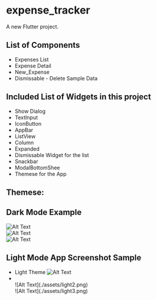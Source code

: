 # expense_tracker

A new Flutter project.

## List of Components
- Expenses List
- Expense Detail
- New_Expense
- Dismissable - Delete Sample Data

## Included List of Widgets in this project
- Show Dialog
- TextInput
- IconButton
- AppBar 
- ListView
- Column
- Expanded
- Dismissable Widget for the list
- Snackbar
- ModalBottomShee
- Themese for the App


## Themese:
## Dark Mode Example 
![Alt Text](./assets/dark1.png)
<br/>
![Alt Text](./assets/dark2.png)
<br/>
![Alt Text](./assets/dark3.png)


## Light Mode App Screenshot Sample
- Light Theme
  ![Alt Text](./assets/light.png)
- <br/>
  ![Alt Text](./assets/light2.png)
  <br/>
  ![Alt Text](./assets/light3.png)